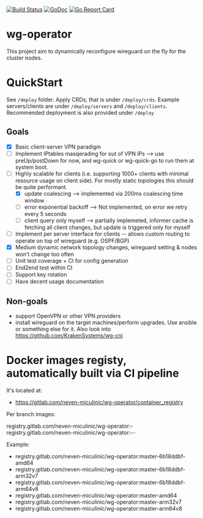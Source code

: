 [![Build Status](https://gitlab.com/neven-miculinic/wg-operator/badges/master/pipeline.svg)](https://gitlab.com/neven-miculinic/wg-operator/pipelines) [![GoDoc](https://godoc.org/github.com/KrakenSystems/wireguardctrl?status.svg)](https://godoc.org/github.com/KrakenSystems/wg-operator) [![Go Report Card](https://goreportcard.com/badge/github.com/KrakenSystems/wg-operator)](https://goreportcard.com/report/github.com/KrakenSystems/wg-operator)
# wg-operator

This project aim to dynamically reconfigure wireguard on the fly for the cluster nodes.

# QuickStart

See `/deploy` folder. Apply CRDs, that is under `/deploy/crds`. Example servers/clients are under `/deploy/servers` and `/deploy/clients`. Recommended deployment is also provided under `/deploy`

## Goals

* [x] Basic client-server VPN paradigm
* [ ] Implement IPtables masqerading for out of VPN IPs --> use preUp/postDown for now, and wg-quick or wg-quick-go to run them at system boot.
* [ ] Highly scalable for clients (i.e. supporting 1000+ clients with minimal resource usage on client side). For mostly static topologies this should be quite performant.
    * [x] update coalescing --> implemented via 200ms coalescing time window
    * [ ] error exponential backoff --> Not implemented, on error we retry every 5 seconds
    * [ ] client query only myself --> partially implemeted, informer cache is fetching all client changes, but update is triggered only for myself
* [ ] Implement per server interface for clients -- allows custom routing to operate on top of wireguard (e.g. OSPF/BGP)
* [x] Medium dynamic network topology changes, wireguard setting & nodes won't change too often
* [ ] Unit test coverage + CI for config generation
* [ ] End2end test within CI
* [ ] Support key rotation
* [ ] Have decent usage documentation

## Non-goals

* support OpenVPN or other VPN providers
* install wireguard on the target machines/perform upgrades. Use ansible or something else for it. Also look into https://github.com/KrakenSystems/wg-cni

# Docker images registy, automatically built via CI pipeline

It's located at:

* https://gitlab.com/neven-miculinic/wg-operator/container_registry

Per branch images:

registry.gitlab.com/neven-miculinic/wg-operator:<branch-name>-<arch>
registry.gitlab.com/neven-miculinic/wg-operator:<branch-name>-<short commit hash>-<arch>

Example:
* registry.gitlab.com/neven-miculinic/wg-operator:master-6b18ddbf-amd64
* registry.gitlab.com/neven-miculinic/wg-operator:master-6b18ddbf-arm32v7
* registry.gitlab.com/neven-miculinic/wg-operator:master-6b18ddbf-arm64v8
* registry.gitlab.com/neven-miculinic/wg-operator:master-amd64
* registry.gitlab.com/neven-miculinic/wg-operator:master-arm32v7
* registry.gitlab.com/neven-miculinic/wg-operator:master-arm64v8
